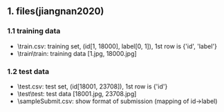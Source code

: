 ## 1. files(jiangnan2020)

### 1.1 training data
* \train.csv: training set, (id[1, 18000], label[0, 1]), 1st row is {'id', 'label'}
* \train\train: training data [1.jpg, 18000.jpg]

### 1.2 test data
* \test.csv: test set, (id[18001, 23708]), 1st row is {'id'}
* \test\test: test data [18001.jpg, 23708.jpg]
* \sampleSubmit.csv: show format of submission (mapping of id->label)

